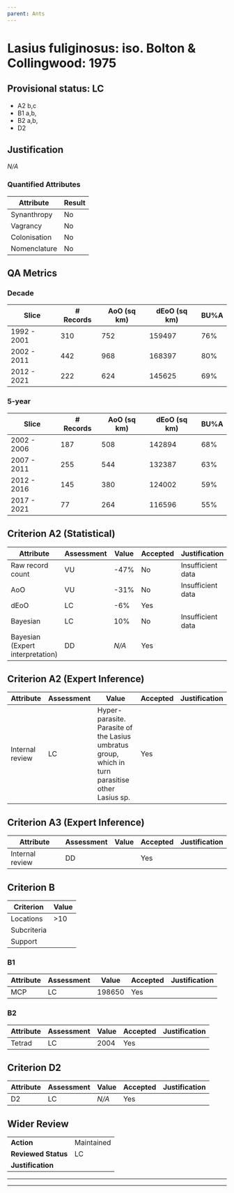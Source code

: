```yaml
---
parent: Ants
---
```

# Lasius fuliginosus: iso. Bolton & Collingwood: 1975
## Provisional status: LC
- A2 b,c
- B1 a,b, 
- B2 a,b, 
- D2

## Justification
*N/A*
### Quantified Attributes
|Attribute|Result|
|---|---|
|Synanthropy|No|
|Vagrancy|No|
|Colonisation|No|
|Nomenclature|No|
## QA Metrics
### Decade
| Slice | # Records | AoO (sq km) | dEoO (sq km) |BU%A |
|---|---|---|---|---|
|1992 - 2001|310|752|159497|76%|
|2002 - 2011|442|968|168397|80%|
|2012 - 2021|222|624|145625|69%|
### 5-year
| Slice | # Records | AoO (sq km) | dEoO (sq km) |BU%A |
|---|---|---|---|---|
|2002 - 2006|187|508|142894|68%|
|2007 - 2011|255|544|132387|63%|
|2012 - 2016|145|380|124002|59%|
|2017 - 2021|77|264|116596|55%|
## Criterion A2 (Statistical)
|Attribute|Assessment|Value|Accepted|Justification
|---|---|---|---|---|
|Raw record count|VU|-47%|No|Insufficient data|
|AoO|VU|-31%|No|Insufficient data|
|dEoO|LC|-6%|Yes||
|Bayesian|LC|10%|No|Insufficient data|
|Bayesian (Expert interpretation)|DD|*N/A*|Yes||
## Criterion A2 (Expert Inference)
|Attribute|Assessment|Value|Accepted|Justification
|---|---|---|---|---|
|Internal review|LC|Hyper-parasite. Parasite of the Lasius umbratus group, which in turn parasitise other Lasius sp.|Yes||
## Criterion A3 (Expert Inference)
|Attribute|Assessment|Value|Accepted|Justification
|---|---|---|---|---|
|Internal review|DD||Yes||
## Criterion B
|Criterion| Value|
|---|---|
|Locations|>10|
|Subcriteria||
|Support||
### B1
|Attribute|Assessment|Value|Accepted|Justification
|---|---|---|---|---|
|MCP|LC|198650|Yes||
### B2
|Attribute|Assessment|Value|Accepted|Justification
|---|---|---|---|---|
|Tetrad|LC|2004|Yes||
## Criterion D2
|Attribute|Assessment|Value|Accepted|Justification
|---|---|---|---|---|
|D2|LC|*N/A*|Yes||
## Wider Review
|  |  |
|---|---|
|**Action**|Maintained|
|**Reviewed Status**|LC|
|**Justification**||
---
 ---
 <br><br>
 
